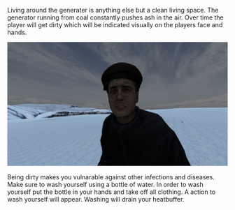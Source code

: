 Living around the generater is anything else but a clean living space.
The generator running from coal constantly pushes ash in the air.
Over time the player will get dirty which will be indicated visually on the players face and hands.

![](../assets/images/BodyHygiene.jpg)

Being dirty makes you vulnarable against other infections and diseases.
Make sure to wash yourself using a bottle of water.
In order to wash yourself put the bottle in your hands and take off all clothing.
A action to wash yourself will appear.
Washing will drain your heatbuffer.